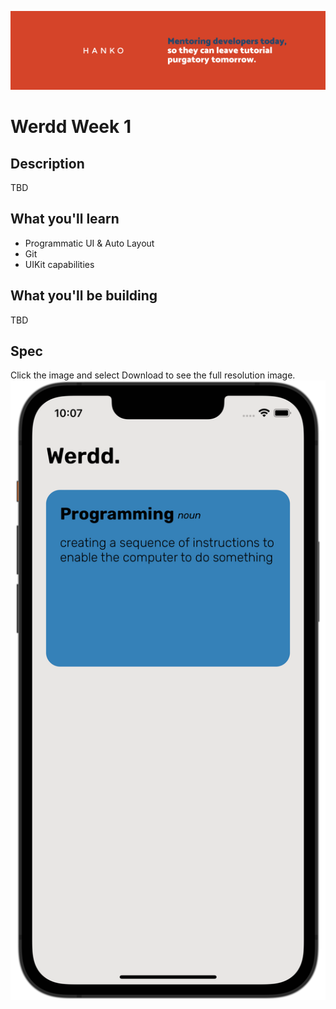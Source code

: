 ![Hanko Banner](Documentation/Banner.png)
# Werdd Week 1

## Description
TBD 

## What you'll learn
* Programmatic UI & Auto Layout
* Git 
* UIKit capabilities

## What you'll be building
TBD

## Spec
Click the image and select Download to see the full resolution image.
![Spec](Documentation/Week1Design.png)
